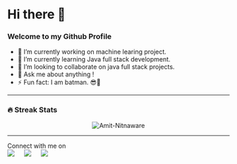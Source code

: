 # Hi there 👋
### Welcome to my Github Profile



<!--
**Amit-1001/Amit-1001** is a ✨ _special_ ✨ repository because its `README.md` (this file) appears on your GitHub profile.

Here are some ideas to get you started:
-->

- 🔭 I’m currently working on machine learing project.
- 🌱 I’m currently learning Java full stack development.
- 👯 I’m looking to collaborate on java full stack projects.
- 💬 Ask me about anything !
- ⚡ Fun fact: I am batman. 😎🦇 

<hr>

### 🔥 Streak Stats
<p align="center"><img src="https://github-readme-stats.vercel.app/api?username=Amit-1001 &theme=gruvbox" alt="Amit-Nitnaware"  /></p>

<hr>


<p>Connect with me on
<br>	
<a target="_blank" href="https://www.linkedin.com/in/amit-nitnaware/"><img src="https://img.shields.io/badge/-LinkedIn-0077B5?style=for-the-badge&logo=Linkedin&logoColor=white"></img></a>
&emsp;
<a target="_blank" href="mailto:amit.nitnaware03@gmail.com"
><img src="https://img.shields.io/badge/-Gmail-D14836?style=for-the-badge&logo=Gmail&logoColor=white"></img></a>
&emsp;
<a target="_blank" href="https://twitter.com/its_Amit10100"><img src="https://img.shields.io/badge/-Twitter-1DA1F2?style=for-the-badge&logo=Twitter&logoColor=white"></img></a>
&emsp;

<br>
</p>
